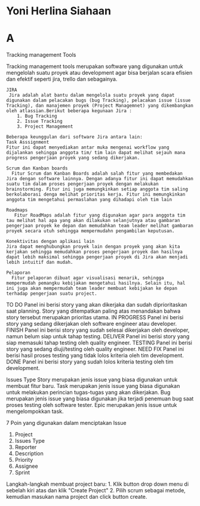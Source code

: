 # Yoni Herlina Siahaan
# A 

Tracking management Tools

Tracking management tools merupakan software yang digunakan untuk mengelolah suatu proyek atau development agar bisa berjalan scara efisien dan efektif seperti jira, trello dan sebagainya. 

	JIRA
	 Jira adalah alat bantu dalam mengelola suatu proyek yang dapat digunakan dalam pelacakan bugs (bug Tracking), pelacakan issue (issue Tracking), dan manajemen proyek (Project Managemnet) yang dikembangkan oleh atlassian.Berikut beberapa kegunaan Jira :
		1. Bug Tracking
		2. Issue Tracking
		3. Project Management

	Beberapa keunggulan dari software Jira antara lain:
	Task Asssignment
	Fitur ini dapat menyediakan antar muka mengenai workflow yang dijalankan sehingga anggota tim/ tim lain dapat melihat sejauh mana progress pengerjaan proyek yang sedang dikerjakan.
	
	Scrum dan Kanban boards
	  Fitur Scrum dan Kanban Boards adalah salah fitur yang membedakan Jira dengan software lainnya. Dengan adanya fitur ini dapat memudahkan suatu tim dalam proses pengerjaan proyek dengan melakukan brainstorming. Fitur ini juga memungkinkan setiap anggota tim saling berkolaborasi denga melihat prioritas kerja. Fitur ini memungkinkan anggota tim mengetahui permaslahan yang dihadapi oleh tim lain
	
	Roadmaps
	   Fitur RoadMaps adalah fitur yang digunakan agar para anggota tim tau melihat hal apa yang akan dilakukan selanjutnya atau gambaran pengerjaan proyek ke depan dan memudahkan team leader melihat gambaran proyek secara utuh sehingga mempermudahn pengambilan keputusan.
	
	Konektivitas dengan aplikasi lain
	Jira dapat menghubungkan proyek lain dengan proyek yang akan kita kerjakan sehingga memudahkan proses pengerjaan proyek dan hasilnya dapat lebih maksimal sehingga pengerjaan proyek di Jira akan menjadi lebih intuitif dan mudah.
	
	Pelaporan
	  Fitur pelaporan dibuat agar visualisasi menarik, sehingga mempermudah pemangku kebijakan mengetahui hasilnya. Selain itu, hal ini juga akan mempermudah team leader membuat kebijakan ke depan terhadap pengerjaan suatu project.

 TO DO
  Panel ini berisi story yang akan dikerjaka dan sudah diprioritaskan saat planning. Story yang ditempatkan paling atas menandakan bahwa story tersebut merupakan prioritas utama.
IN PROGRESS
  Panel ini berisi story yang sedang dikerjakan oleh software engineer atau developer.
FINISH
  Panel ini berisi story yang sudah selesai dikerjakan oleh developer, namun belum siap untuk tahap testing.
DELIVER
  Panel ini berisi story yang siap memasuki tahap testing oleh quality engineer.
TESTING
  Panel ini berisi story yang sedang diuji/testing oleh quality engineer.
NEED FIX
  Panel ini berisi hasil proses testing yang tidak lolos kriteria oleh tim development.
DONE
  Panel ini berisi story yang sudah lolos kriteria testing oleh tim development.

Issues Type
 Story merupakan jenis issue yang biasa digunakan untuk membuat fitur baru.
 Task merupakan jenis issue yang biasa digunakan untuk melakukan perincian tugas-tugas yang akan dikerjakan.
 Bug merupakan jenis issue yang biasa digunakan jika terjadi penemuan bug saat proses testing oleh software tester.
 Epic merupakan jenis issue untuk mengelompokkan task.

7 Poin yang digunakan dalam menciptakan Issue

1. Project
2. Issues Type
3. Reporter
4. Description
5. Priority
6. Assignee
7. Sprint

Langkah-langkah membuat project baru:
	1. Klik button drop down menu di sebelah kiri atas dan klik "Create Project"
	2. Pilih scrum sebagai metode, kemudian masukan nama project dan click button create.
